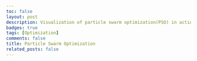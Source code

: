 ```yaml
---
toc: false
layout: post
description: Visualization of particle swarm optimization(PSO) in action.
badges: true
tags: [Optimization]
comments: false
title: Particle Swarm Optimization
related_posts: false
---
```


<div class="jupyter-notebook"
  style="position: relative; width: 100%; margin: 0 auto;">
  <div class="jupyter-notebook-iframe-container">
    <iframe
      src="/assets/notebooks/pso.html"
      style="position: absolute; top: 0; left: 0; border-style: none;"
      width="100%"
      height="100%"
      scrolling="no"
      onload="this.parentElement.style.paddingBottom = (this.contentWindow.document.documentElement.scrollHeight + 10) + 'px'"></iframe>
  </div>
</div>

